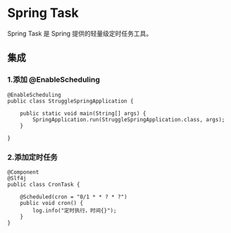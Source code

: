 # Spring Task
Spring Task 是 Spring 提供的轻量级定时任务工具。

## 集成
### 1.添加 @EnableScheduling 

    @EnableScheduling
    public class StruggleSpringApplication {
    
        public static void main(String[] args) {
            SpringApplication.run(StruggleSpringApplication.class, args);
        }

    }

### 2.添加定时任务
    @Component
    @Slf4j
    public class CronTask {
    
        @Scheduled(cron = "0/1 * * ? * ?")
        public void cron() {
            log.info("定时执行，时间{}");
        }
    }